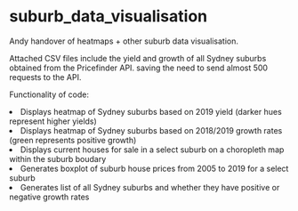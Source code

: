 # suburb_data_visualisation
Andy handover of heatmaps + other suburb data visualisation. 

Attached CSV files include the yield and growth of all Sydney suburbs obtained from the Pricefinder API. saving the need to send almost 500 requests to the API. 

Functionality of code:
<li>Displays heatmap of Sydney suburbs based on 2019 yield (darker hues represent higher yields)</li>
<li>Displays heatmap of Sydney suburbs based on 2018/2019 growth rates (green represents positive growth)</li>
<li>Displays current houses for sale in a select suburb on a choropleth map within the suburb boudary</li>
<li>Generates boxplot of suburb house prices from 2005 to 2019 for a select suburb</li>
<li>Generates list of all Sydney suburbs and whether they have positive or negative growth rates</li>
